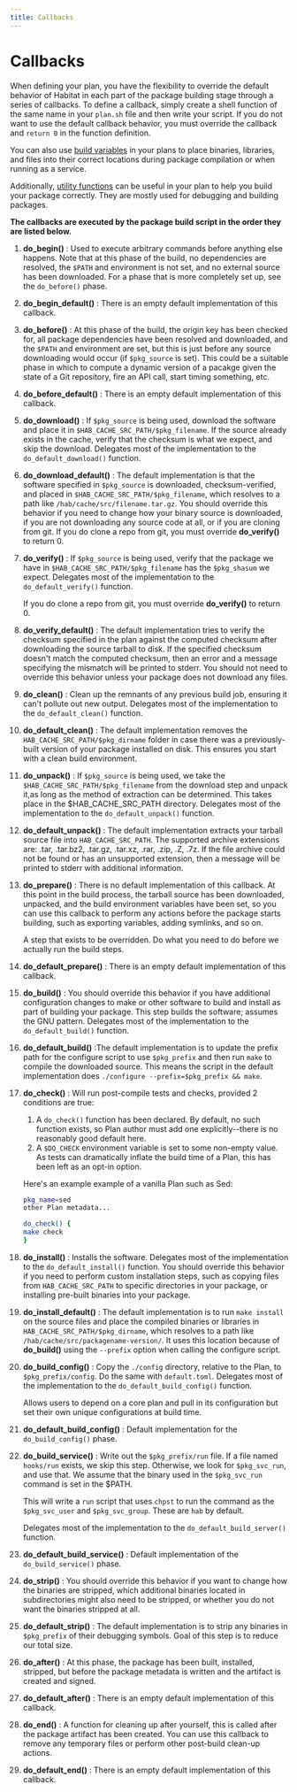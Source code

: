 ```yaml
---
title: Callbacks
---
```


# Callbacks
When defining your plan, you have the flexibility to override the default behavior of Habitat in each part of the package building stage through a series of callbacks. To define a callback, simply create a shell function of the same name in your `plan.sh` file and then write your script. If you do not want to use the default callback behavior, you must override the callback and `return 0` in the function definition.

You can also use <a href="/docs/reference/build-variables">build variables</a> in your plans to place binaries, libraries, and files into their correct locations during package compilation or when running as a service.

Additionally, <a href="/docs/reference/utility-functions">utility functions</a> can be useful in your plan to help you build your package correctly. They are mostly used for debugging and building packages.

**The callbacks are executed by the package build script in the order they are listed below.**

1. **do_begin()**
: Used to execute arbitrary commands before anything else happens. Note that at this phase of the build, no dependencies are resolved, the `$PATH` and environment is not set, and no external source has been downloaded. For a phase that is more completely set up, see the `do_before()` phase.

1. **do_begin_default()** 
: There is an empty default implementation of this callback.

1. **do_before()**
: At this phase of the build, the origin key has been checked for, all package dependencies have been resolved and downloaded, and the `$PATH` and environment are set, but this is just before any source downloading would occur (if `$pkg_source` is set). This could be a suitable phase in which to compute a dynamic version of a pacakge given the state of a Git repository, fire an API call, start timing something, etc.

1. **do_before_default()** 
: There is an empty default implementation of this callback. 

1. **do_download()**
: If `$pkg_source` is being used, download the software and place it in `$HAB_CACHE_SRC_PATH/$pkg_filename`. If the source already exists in the cache, verify that the checksum is what we expect, and skip the download. Delegates most of the implementation to the `do_default_download()` function.

1. **do_download_default()** 
: The default implementation is that the software specified in `$pkg_source` is downloaded, checksum-verified, and placed in `$HAB_CACHE_SRC_PATH/$pkg_filename`, which resolves to a path like `/hab/cache/src/filename.tar.gz`. You should override this behavior if you need to change how your binary source is downloaded, if you are not downloading any source code at all, or if you are cloning from git. If you do clone a repo from git, you must override **do_verify()** to return 0.

1. **do_verify()**
: If `$pkg_source` is being used, verify that the package we have in `$HAB_CACHE_SRC_PATH/$pkg_filename` has the `$pkg_shasum` we expect. Delegates most of the implementation to the `do_default_verify()` function.

    If you do clone a repo from git, you must override **do_verify()** to return 0. 

1. **do_verify_default()**
: The default implementation tries to verify the checksum specified in the plan against the computed checksum after downloading the source tarball to disk. If the specified checksum doesn't match the computed checksum, then an error and a message specifying the mismatch will be printed to stderr. You should not need to override this behavior unless your package does not download any files.

1. **do_clean()**
: Clean up the remnants of any previous build job, ensuring it can't pollute out new output. Delegates most of the implementation to the `do_default_clean()` function.

1. **do_default_clean()**
: The default implementation removes the `HAB_CACHE_SRC_PATH/$pkg_dirname` folder in case there was a previously-built version of your package installed on disk. This ensures you start with a clean build environment.

1. **do_unpack()**
: If `$pkg_source` is being used, we take the `$HAB_CACHE_SRC_PATH/$pkg_filename` from the download step and unpack it,as long as the method of extraction can be determined. This takes place in the $HAB_CACHE_SRC_PATH directory. Delegates most of the implementation to the `do_default_unpack()` function.

1. **do_default_unpack()** 
: The default implementation extracts your tarball source file into `HAB_CACHE_SRC_PATH`. The supported archive extensions are: .tar, .tar.bz2, .tar.gz, .tar.xz, .rar, .zip, .Z, .7z. If the file archive could not be found or has an unsupported extension, then a message will be printed to stderr with additional information.

1. **do_prepare()**
: There is no default implementation of this callback. At this point in the build process, the tarball source has been downloaded, unpacked, and the build environment variables have been set, so you can use this callback to perform any actions before the package starts building, such as exporting variables, adding symlinks, and so on.

    A step that exists to be overridden. Do what you need to do before we actually run the build steps. 

1. **do_default_prepare()** 
: There is an empty default implementation of this callback. 

1. **do_build()**
: You should override this behavior if you have additional configuration changes to make or other software to build and install as part of building your package. This step builds the software; assumes the GNU pattern. Delegates most of the implementation to the `do_default_build()` function.

1. **do_default_build()**
:The default implementation is to update the prefix path for the configure script to use `$pkg_prefix` and then run `make` to compile the downloaded source. This means the script in the default implementation does `./configure --prefix=$pkg_prefix && make`. 

1. **do_check()**
: Will run post-compile tests and checks, provided 2 conditions are true:

    1. A `do_check()` function has been declared. By default, no such function
    exists, so Plan author must add one explicitly--there is no reasonably
    good default here.
    1. A `$DO_CHECK` environment variable is set to some non-empty value. As
    tests can dramatically inflate the build time of a Plan, this has been
    left as an opt-in option.

    Here's an example example of a vanilla Plan such as Sed:

    ```sh
    pkg_name=sed
    other Plan metadata...

    do_check() {
    make check
    }
    ```

1. **do_install()**
:  Installs the software. Delegates most of the implementation to the `do_default_install()` function. You should override this behavior if you need to perform custom installation steps, such as copying files from `HAB_CACHE_SRC_PATH` to specific directories in your package, or installing pre-built binaries into your package.

1. **do_install_default()** 
: The default implementation is to run `make install` on the source files and place the compiled binaries or libraries in `HAB_CACHE_SRC_PATH/$pkg_dirname`, which resolves to a path like `/hab/cache/src/packagename-version/`. It uses this location because of **do_build()** using the `--prefix` option when calling the configure script.

1. **do_build_config()**
: Copy the `./config` directory, relative to the Plan, to `$pkg_prefix/config`. Do the same with `default.toml`. Delegates most of the implementation to the `do_default_build_config()` function. 

    Allows users to depend on a core plan and pull in its configuration but set their own unique configurations at build time.

1. **do_default_build_config()**
: Default implementation for the `do_build_config()` phase.

1. **do_build_service()** 
: Write out the `$pkg_prefix/run` file. If a file named `hooks/run` exists, we skip this step. Otherwise, we look for `$pkg_svc_run`, and use that. We assume that the binary used in the `$pkg_svc_run` command is set in the $PATH.

    This will write a `run` script that uses `chpst` to run the command as the `$pkg_svc_user` and `$pkg_svc_group`. These are `hab` by default.

    Delegates most of the implementation to the `do_default_build_server()` function.

1. **do_default_build_service()** 
: Default implementation of the `do_build_service()` phase. 

1. **do_strip()**
: You should override this behavior if you want to change how the binaries are stripped, which additional binaries located in subdirectories might also need to be stripped, or whether you do not want the binaries stripped at all.

1. **do_default_strip()** 
: The default implementation is to strip any binaries in `$pkg_prefix` of their debugging symbols. Goal of this step is to reduce our total size. 

1. **do_after()**
: At this phase, the package has been built, installed, stripped, but before the package metadata is written and the artifact is created and signed.

1. **do_default_after()** 
: There is an empty default implementation of this callback. 

1. **do_end()**
: A function for cleaning up after yourself, this is called after the package artifact has been created. You can use this callback to remove any temporary files or perform other post-build clean-up actions.

1. **do_default_end()**
: There is an empty default implementation of this callback. 
